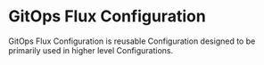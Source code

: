 # GitOps Flux Configuration

GitOps Flux Configuration is reusable Configuration designed to be primarily used in
higher level Configurations.
